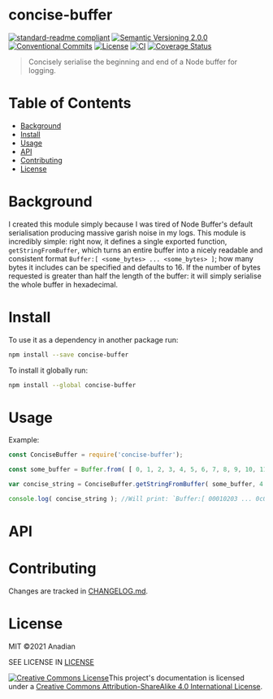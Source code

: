 # concise-buffer
[![standard-readme compliant](https://img.shields.io/badge/readme%20style-standard-brightgreen.svg?style=flat-square)](https://github.com/RichardLitt/standard-readme)
[![Semantic Versioning 2.0.0](https://img.shields.io/badge/semver-2.0.0-brightgreen?style=flat-square)](https://semver.org/spec/v2.0.0.html)
[![Conventional Commits](https://img.shields.io/badge/Conventional%20Commits-1.0.0-yellow.svg?style=flat-square)](https://conventionalcommits.org)
[![License](https://img.shields.io/github/license/Anadian/concise-buffer)](https://github.com/Anadian/concise-buffer/LICENSE)
[![CI](https://github.com/Anadian/concise-buffer/workflows/ci/badge.svg)](https://github.com/Anadian/concise-buffer/actions?query=workflow%3Aci)
[![Coverage Status](https://coveralls.io/repos/github/Anadian/concise-buffer/badge.svg?branch=master)](https://coveralls.io/github/Anadian/concise-buffer?branch=master)

> Concisely serialise the beginning and end of a Node buffer for logging.
# Table of Contents
- [Background](#Background)
- [Install](#Install)
- [Usage](#Usage)
- [API](#API)
- [Contributing](#Contributing)
- [License](#License)
# Background
I created this module simply because I was tired of Node Buffer's default serialisation producing massive garish noise in my logs. This module is incredibly simple: right now, it defines a single exported function, `getStringFromBuffer`, which turns an entire buffer into a nicely readable and consistent format `Buffer:[ <some_bytes> ... <some_bytes> ]`; how many bytes it includes can be specified and defaults to 16. If the number of bytes requested is greater than half the length of the buffer: it will simply serialise the whole buffer in hexadecimal.
# Install
To use it as a dependency in another package run:
```sh
npm install --save concise-buffer
```
To install it globally run:
```sh
npm install --global concise-buffer
```
# Usage
Example:
```js
const ConciseBuffer = require('concise-buffer');

const some_buffer = Buffer.from( [ 0, 1, 2, 3, 4, 5, 6, 7, 8, 9, 10, 11, 12, 13, 14, 15 ] ); //In real use cases, the buffer will propbably be a lot longer than this but you get the idea.

var concise_string = ConciseBuffer.getStringFromBuffer( some_buffer, 4 ); //You can optionally specify how many bytes from the beginning and end of the buffer you want; the default is 16.

console.log( concise_string ); //Will print: `Buffer:[ 00010203 ... 0c0d0e0f ]`
```
# API
# Contributing
Changes are tracked in [CHANGELOG.md](CHANGELOG.md).
# License
MIT ©2021 Anadian

SEE LICENSE IN [LICENSE](LICENSE)

[![Creative Commons License](https://i.creativecommons.org/l/by-sa/4.0/88x31.png)](http://creativecommons.org/licenses/by-sa/4.0/)This project's documentation is licensed under a [Creative Commons Attribution-ShareAlike 4.0 International License](http://creativecommons.org/licenses/by-sa/4.0/).

